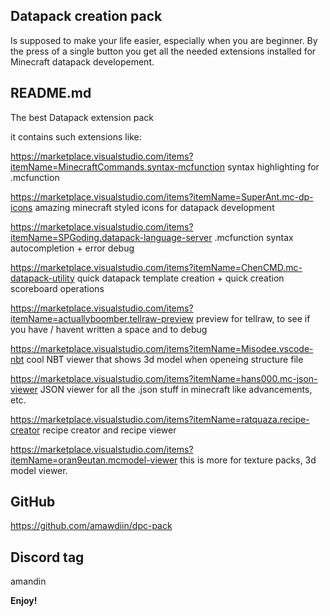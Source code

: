 ## Datapack creation pack

Is supposed to make your life easier, especially when you are beginner.
By the press of a single button you get all the needed extensions installed
for Minecraft datapack developement.

## README.md

The best Datapack extension pack

it contains such extensions like:

https://marketplace.visualstudio.com/items?itemName=MinecraftCommands.syntax-mcfunction syntax highlighting for .mcfunction

https://marketplace.visualstudio.com/items?itemName=SuperAnt.mc-dp-icons amazing minecraft styled icons for datapack development

https://marketplace.visualstudio.com/items?itemName=SPGoding.datapack-language-server .mcfunction syntax autocompletion + error debug

https://marketplace.visualstudio.com/items?itemName=ChenCMD.mc-datapack-utility quick datapack template creation + quick creation scoreboard operations

https://marketplace.visualstudio.com/items?itemName=actuallyboomber.tellraw-preview preview for tellraw, to see if you have / havent written a space and to debug

https://marketplace.visualstudio.com/items?itemName=Misodee.vscode-nbt cool NBT viewer that shows 3d model when openeing structure file

https://marketplace.visualstudio.com/items?itemName=hans000.mc-json-viewer JSON viewer for all the .json stuff in minecraft like advancements, etc.

https://marketplace.visualstudio.com/items?itemName=ratquaza.recipe-creator recipe creator and recipe viewer

https://marketplace.visualstudio.com/items?itemName=oran9eutan.mcmodel-viewer this is more for texture packs, 3d model viewer.

## GitHub

https://github.com/amawdiin/dpc-pack

## Discord tag

amandin

**Enjoy!**
